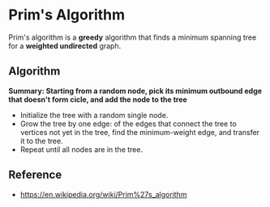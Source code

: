 # Prim's Algorithm

Prim's algorithm is a **greedy** algorithm that finds a minimum spanning tree for a **weighted undirected** graph.

## Algorithm

**Summary: Starting from a random node, pick its minimum outbound edge that doesn't form cicle, and add the node to the tree**

* Initialize the tree with a random single node.
* Grow the tree by one edge: of the edges that connect the tree to vertices not yet in the tree, find the minimum-weight edge, and transfer it to the tree.
* Repeat until all nodes are in the tree.

## Reference

* https://en.wikipedia.org/wiki/Prim%27s_algorithm